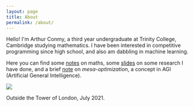 ```yaml
---
layout: page
title: About
permalink: /about/
---
```


Hello! I'm Arthur Conmy, a third year undergraduate at Trinity College, Cambridge studying mathematics. I have been interested in competitive programming since high school, and also am dabbling in machine learning.

Here you can find some <a href="/notes/">notes</a> on maths, some <a href="/cia_slides/">slides</a> on some research I have done, and a brief <a href="/mesa_opt/">note</a> on *mesa-optimization*, a concept in AGI (Artificial General Intelligence). 

<img src="../assets/tower.jpeg">

Outside the Tower of London, July 2021.

[jekyll-organization]: https://github.com/jekyll
